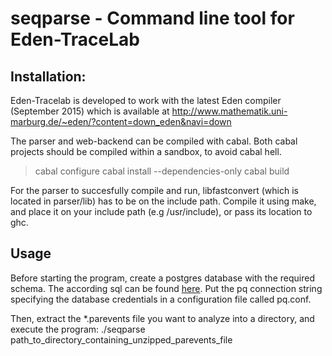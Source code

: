# seqparse - Command line tool for Eden-TraceLab

## Installation:

Eden-Tracelab is developed to work with the latest Eden compiler (September
2015) which is available at 
http://www.mathematik.uni-marburg.de/~eden/?content=down_eden&navi=down

The parser and web-backend can be compiled with cabal.
Both cabal projects should be compiled within a sandbox, to avoid cabal hell.

> cabal configure 
> cabal install --dependencies-only
> cabal build

For the parser to succesfully compile and run, libfastconvert (which is 
located in parser/lib) has to be on the include path. Compile it using 
make, and place it on your include path (e.g /usr/include), or pass its 
location to ghc.

## Usage 

Before starting the program, create a postgres database with the required schema. 
The according sql can be found [here](). Put the pq connection string specifying the database 
credentials in a configuration file called pq.conf.

Then, extract the *.parevents file you want to analyze into a directory, and execute the program: 
./seqparse path_to_directory_containing_unzipped_parevents_file
